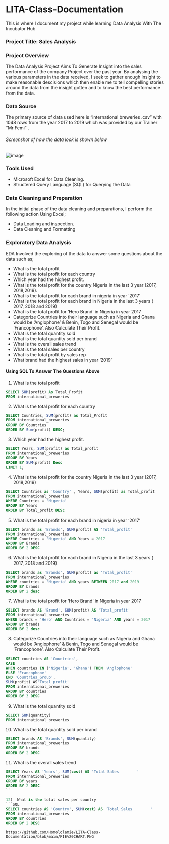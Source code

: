 # LITA-Class-Documentation
This is where I document my  project while learning Data Analysis  With The Incubator Hub

### Project Title: Sales Analysis 

### Project Overview
The Data Analysis Project Aims To Generate Insight into the sales performance of the  company Project over the past year. 
By analysing the various parameters in the data received, I seek to gather enough insight to make reasonable descisions 
which then enable me to tell compelling stories around the data from the insight gotten and to know the best  performance from the data.

### Data Source
The primary source of data used here is “international breweries .csv” with  1048 rows from the year 2017 to 2019 which was provided by our Trainer “Mr Femi” .

 ###### Screenshot of how the data look is shown below
![image](https://github.com/user-attachments/assets/14cd3fd2-428d-4bba-80bb-70b385af91b5)


### Tools Used
  - Microsoft Excel for Data Cleaning.
  - Structered Query Language (SQL) for Querying the Data

### Data Cleaning and Preparation
In the initial phase of the data cleaning and preparations, I perform the following action Using Excel;
  -	Data Loading and inspection.
  -	Data Cleaning and Formatting 

### Exploratory Data Analysis
EDA Involved the exploring of the data to answer some questions about the data such as;
-	What is the total profit
-	What is the total profit for each country
-	Which year had the highest profit.
-	What is the total profit for the country Nigeria in the last 3 year  (2017, 2018,2019).
-	What is the total profit for each brand in nigeria in year ‘2017’
-	What is the total profit for each brand in Nigeria in the last 3 years ( 2017, 2018 and 2019)
-	What is the total profit for ‘Hero Brand’ in Nigeria in year 2017
-	Categorize Countries into their language  such as Nigeria and Ghana would be ‘Anglophone’ & Benin, Togo and Senegal would be ‘Francophone’. Also Calculate Their Profit.  
-	What is the total quantity sold 
-	What is the total quantity sold per brand
-	What is the overall sales trend
-	What is the total sales per country
-	What is the total profit by sales rep
-	What brand had the highest sales in year ‘2019’


  #### Using SQL To Answer The Questions Above
  1)  What is the total profit
    
```SQL
SELECT SUM(profit) As Total_Profit
FROM international_breweries
```

  2)  What is the total profit for each country
  ``` SQL
  SELECT Countries, SUM(profit) as Total_Profit 
  FROM international_breweries
  GROUP BY Countries
  ORDER BY Sum(profit) DESC;
  ```
  3)  Which year had the highest profit.
  ``` SQL
SELECT Years, SUM(profit) as Total_profit
FROM international_breweries
GROUP BY Years
ORDER BY SUM(profit) Desc
LIMIT 1;
  ```
4)  What is the total profit for the country Nigeria in the last 3 year  (2017, 2018,2019)
   ```SQL
SELECT Countries as 'Country' , Years, SUM(profit) as Total_profit 
FROM international_breweries
WHERE Countries = 'Nigeria' 
GROUP BY Years
ORDER BY Total_profit DESC
```
5)  What is the total profit for each brand in nigeria in year ‘2017’
  ```SQL
SELECT brands as 'Brands', SUM(profit) AS 'Total_profit'
FROM international_breweries
WHERE Countries = 'Nigeria' AND Years = 2017
GROUP BY Brands
ORDER BY 2 DESC
```
6)  What is the total profit for each brand in Nigeria in the last 3 years ( 2017, 2018 and 2019)
 ```SQL
SELECT brands as 'Brands', SUM(profit) as 'Total_profit'
FROM international_breweries
WHERE countries = 'Nigeria' AND years BETWEEN 2017 and 2019
GROUP BY brands
ORDER BY 2 desc
```

7)  What is the total profit for ‘Hero Brand’ in Nigeria in year 2017
  ``` SQL
SELECT brands AS 'Brand', SUM(profit) AS 'Total_profit'
FROM international_breweries
WHERE brands = 'Hero' AND Countries = 'Nigeria' AND years = 2017
GROUP BY brands
ORDER BY 2 desc
```
8)  Categorize Countries into their language  such as Nigeria and Ghana would be ‘Anglophone’ & Benin, Togo and Senegal would be ‘Francophone’. Also Calculate Their Profit.
   ``` SQL
SELECT countries AS 'Countries', 
CASE
WHEN countries IN ('Nigeria', 'Ghana') THEN 'Anglophone'
ELSE 'Francophone'
END 'Countries_Group',
SUM(profit) AS'Total_profit'
FROM international_breweries
GROUP BY countries
ORDER BY 3 DESC
```
9)  What is the total quantity sold
```SQL
SELECT SUM(quantity)
FROM international_breweries
```
10)  What is the total quantity sold per brand
```SQL
SELECT brands AS 'Brands', SUM(quantity)
FROM international_breweries
GROUP BY brands
ORDER BY 2 DESC
```
11)  What is the overall sales trend
```SQL
SELECT Years AS 'Years', SUM(cost) AS 'Total Sales        '
FROM international_breweries
GROUP BY years
ORDER BY 2 DESC
``

12)  What is the total sales per country
```SQL
SELECT countries AS 'Country', SUM(cost) AS 'Total Sales        '
FROM international_breweries
GROUP BY countries
ORDER BY 2 DESC
```

```
https://github.com/Homololamie/LITA-Class-Documentation/blob/main/PIE%20CHART.PNG
